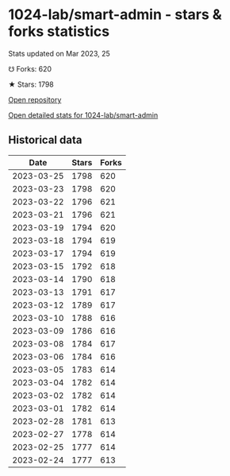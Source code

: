 # 1024-lab/smart-admin - stars & forks statistics

Stats updated on Mar 2023, 25

☋ Forks: 620

★ Stars: 1798

[Open repository](https://github.com/1024-lab/smart-admin)

[Open detailed stats for 1024-lab/smart-admin](https://reviewgithub.com/rep/1024-lab/smart-admin)

## Historical data
| Date | Stars | Forks |
|------|-------|-------|
| 2023-03-25 | 1798 | 620 | 
| 2023-03-23 | 1798 | 620 | 
| 2023-03-22 | 1796 | 621 | 
| 2023-03-21 | 1796 | 621 | 
| 2023-03-19 | 1794 | 620 | 
| 2023-03-18 | 1794 | 619 | 
| 2023-03-17 | 1794 | 619 | 
| 2023-03-15 | 1792 | 618 | 
| 2023-03-14 | 1790 | 618 | 
| 2023-03-13 | 1791 | 617 | 
| 2023-03-12 | 1789 | 617 | 
| 2023-03-10 | 1788 | 616 | 
| 2023-03-09 | 1786 | 616 | 
| 2023-03-08 | 1784 | 617 | 
| 2023-03-06 | 1784 | 616 | 
| 2023-03-05 | 1783 | 614 | 
| 2023-03-04 | 1782 | 614 | 
| 2023-03-02 | 1782 | 614 | 
| 2023-03-01 | 1782 | 614 | 
| 2023-02-28 | 1781 | 613 | 
| 2023-02-27 | 1778 | 614 | 
| 2023-02-25 | 1777 | 614 | 
| 2023-02-24 | 1777 | 613 | 


